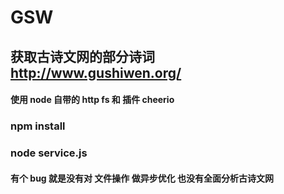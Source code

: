 # GSW
## 获取古诗文网的部分诗词 http://www.gushiwen.org/
#### 使用 node 自带的 http fs 和 插件 cheerio 

### npm install
### node service.js

#### 有个 bug 就是没有对 文件操作 做异步优化 也没有全面分析古诗文网

